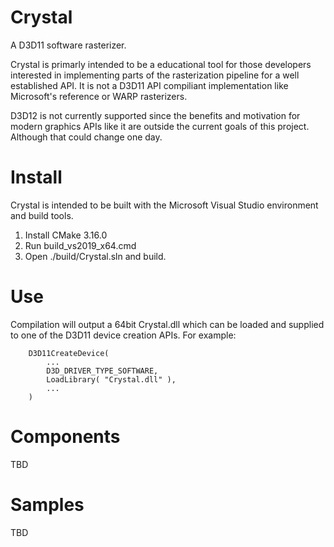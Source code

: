 # Crystal
A D3D11 software rasterizer.

Crystal is primarly intended to be a educational tool for those developers interested in implementing parts of the rasterization pipeline for a well established API. It is not a D3D11 API compiliant implementation like Microsoft's reference or WARP rasterizers.

D3D12 is not currently supported since the benefits and motivation for modern graphics APIs like it are outside the current goals of this project. Although that could change one day.

# Install

Crystal is intended to be built with the Microsoft Visual Studio environment and build tools.

1. Install CMake 3.16.0
2. Run build_vs2019_x64.cmd
3. Open ./build/Crystal.sln and build.

# Use

Compilation will output a 64bit Crystal.dll which can be loaded and supplied to one of the D3D11 device creation APIs. For example:

```
    D3D11CreateDevice(
        ...
        D3D_DRIVER_TYPE_SOFTWARE,
        LoadLibrary( "Crystal.dll" ),
        ...
    )
```

# Components

TBD 

# Samples

TBD